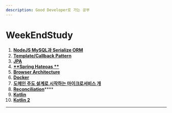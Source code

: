 ```yaml
---
description: Good Developer로 가는 공부
---
```


# WeekEndStudy

1. ****[**NodeJS MySQL과 Serialize ORM**](nodejs-mysql-serialize.md)****
2. ****[**Template/Callback Pattern**](template-callback-pattern.md)****
3. ****[**JPA**](jpa.md)****
4. ****[**Spring Hateoas **](spring-hateoas.md)****
5. ****[**Browser Architecture**](cpu-gpu-memory-and-multi-process.md)****
6. ****[**Docker**](docker.md)****
7. ****[**도메인 주도 설계로 시작하는 마이크로서비스 개**](1.md)****
8. [**Reconciliation**](reconcilation.md)****
9. ****[**Kotlin**](kotlin.md#kotlin)****
10. ****[**Kotlin 2**](kotlin-study-2.md)****

****
